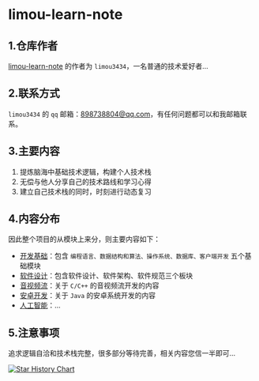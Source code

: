 # limou-learn-note

## 1.仓库作者

[limou-learn-note](https://gitee.com/limou3434/limou-learn-note/) 的作者为 `limou3434`，一名普通的技术爱好者...

## 2.联系方式

`limou3434` 的 `qq` 邮箱：898738804@qq.com，有任何问题都可以和我邮箱联系。

## 3.主要内容

1.   提炼脑海中基础技术逻辑，构建个人技术栈
2.   无偿与他人分享自己的技术路线和学习心得
3.   建立自己技术栈的同时，时刻进行动态复习

## 4.内容分布

因此整个项目的从模块上来分，则主要内容如下：

-   [开发基础](SoftwareArchitectNote)：包含 `编程语言、数据结构和算法、操作系统、数据库、客户端开发` 五个基础模块
-   [软件设计](SoftwareArchitectNote)：包含软件设计、软件架构、软件规范三个板块
-   [音视频流](ComputerAudioAndVideo)：关于 `C/C++` 的音视频流开发的内容
-   [安卓开发](AndroidDevelopment)：关于 `Java` 的安卓系统开发的内容
-   [人工智能](ArtificialIntelligenceNote)：...

## 5.注意事项

追求逻辑自洽和技术栈完整，很多部分等待完善，相关内容您信一半即可... 

[![Star History Chart](https://api.star-history.com/svg?repos=xiaogithubooo/LimouLearnNote&type=Date)](https://star-history.com/#xiaogithubooo/LimouLearnNote&Date)
